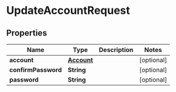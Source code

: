 # UpdateAccountRequest

## Properties
Name | Type | Description | Notes
------------ | ------------- | ------------- | -------------
**account** | [**Account**](Account.md) |  |  [optional]
**confirmPassword** | **String** |  |  [optional]
**password** | **String** |  |  [optional]
